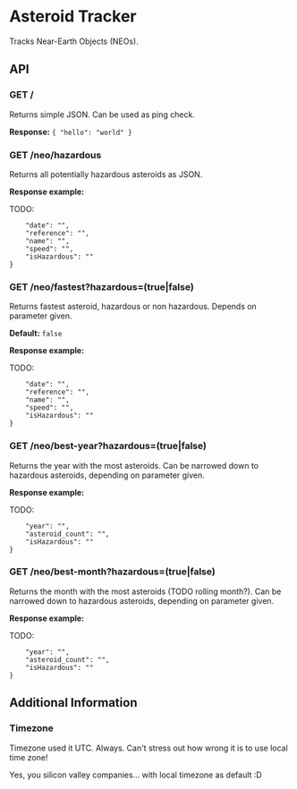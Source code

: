 # Asteroid Tracker

Tracks Near-Earth Objects (NEOs).

## API

### GET /

Returns simple JSON. Can be used as ping check.

__Response:__ ```{ "hello": "world" }```

### GET /neo/hazardous

Returns all potentially hazardous asteroids as JSON.

__Response example:__

TODO:
```{
    "date": "",
    "reference": "",
    "name": "",
    "speed": "",
    "isHazardous": ""
}
```

### GET /neo/fastest?hazardous=(true|false)

Returns fastest asteroid, hazardous or non hazardous. Depends on parameter given.

__Default:__ ```false```

__Response example:__

TODO:
```{
    "date": "",
    "reference": "",
    "name": "",
    "speed": "",
    "isHazardous": ""
}
```

### GET /neo/best-year?hazardous=(true|false)

Returns the year with the most asteroids. Can be narrowed down to hazardous asteroids, depending on parameter given.

__Response example:__

TODO:
```{
    "year": "",
    "asteroid_count": "",
    "isHazardous": ""
}
```

### GET /neo/best-month?hazardous=(true|false)

Returns the month with the most asteroids (TODO rolling month?). Can be narrowed down to hazardous asteroids, depending on parameter given.

__Response example:__

TODO:
```{
    "year": "",
    "asteroid_count": "",
    "isHazardous": ""
}
```

## Additional Information

### Timezone

Timezone used it UTC. Always. Can't stress out how wrong it is to use local time zone!

Yes, you silicon valley companies... with local timezone as default :D
